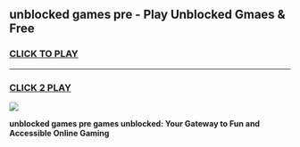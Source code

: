 
## unblocked games pre - Play Unblocked Gmaes & Free
<h3>
<a href="https://premium.freeplayer.one?title=unblocked_games_pre&ref=19F">CLICK TO PLAY</a></h3>
<hr>

<h3>
<a href="https://premium.freeplayer.one?title=unblocked_games_pre&ref=19F">CLICK 2 PLAY</a>
  
</h3>

<a href="https://premium.freeplayer.one?title=unblocked_games_pre&ref=19F/"><img src="https://clearcache.store/games.png"></a>


**unblocked games pre games unblocked: Your Gateway to Fun and Accessible Online Gaming**
